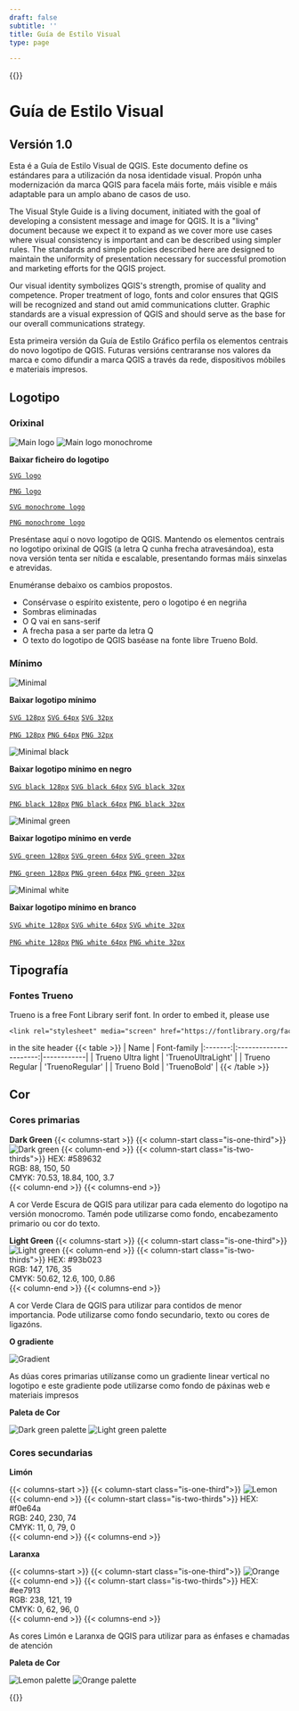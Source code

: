 ```yaml
---
draft: false
subtitle: ''
title: Guía de Estilo Visual
type: page

---
```

{{<content-start classes="content narrow" >}}
# Guía de Estilo Visual
## Versión 1.0
Esta é a Guía de Estilo Visual de QGIS. Este documento define os estándares para a utilización da nosa identidade visual. Propón unha modernización da marca QGIS para facela máis forte, máis visible e máis adaptable para un amplo abano de casos de uso.

The Visual Style Guide is a living document, initiated with the goal of developing a consistent message and image for QGIS. It is a "living" document because we expect it to expand as we cover more use cases where visual consistency is important and can be described using simpler rules. The standards and simple policies described here are designed to maintain the uniformity of presentation necessary for successful promotion and marketing efforts for the QGIS project.

Our visual identity symbolizes QGIS's strength, promise of quality and competence. Proper treatment of logo, fonts and color ensures that QGIS will be recognized and stand out amid communications clutter. Graphic standards are a visual expression of QGIS and should serve as the base for our overall communications strategy.

Esta primeira versión da Guía de Estilo Gráfico perfila os elementos centrais do novo logotipo de QGIS. Futuras versións centraranse nos valores da marca e como difundir a marca QGIS a través da rede, dispositivos móbiles e materiais impresos.
## Logotipo
### Orixinal
![Main logo](visual/main_logo.png) ![Main logo monochrome](visual/main_logo_monochrome.png)

**Baixar ficheiro do logotipo**

[`SVG logo`](visual/qgis-logo.svg)

[`PNG logo`](visual/qgis-logo.png)

[`SVG monochrome logo`](visual/qgis-logo-monochrome.svg)

[`PNG monochrome logo`](visual/qgis-logo-monochrome.png)

Preséntase aquí o novo logotipo de QGIS. Mantendo os elementos centrais no logotipo orixinal de QGIS (a letra Q cunha frecha atravesándoa), esta nova versión tenta ser nítida e escalable, presentando formas máis sinxelas e atrevidas.

Enuméranse debaixo os cambios propostos.
- Consérvase o espírito existente, pero o logotipo é en negriña
- Sombras eliminadas
- O Q vai en sans-serif
- A frecha pasa a ser parte da letra Q
- O texto do logotipo de QGIS baséase na fonte libre Trueno Bold.

### Mínimo
![Minimal](visual/minimal.png)

**Baixar logotipo mínimo**

[`SVG 128px`](visual/qgis-icon128.svg) [`SVG 64px`](visual/qgis-icon64.svg) [`SVG 32px`](visual/qgis-icon32.svg)

[`PNG 128px`](visual/qgis-icon128.png) [`PNG 64px`](visual/qgis-icon64.png) [`PNG 32px`](visual/qgis-icon32.png)

![Minimal black](visual/minimal_black.png)

**Baixar logotipo mínimo en negro**

[`SVG black 128px`](visual/qgis-icon-black128.svg) [`SVG black 64px`](visual/qgis-icon-black64.svg) [`SVG black 32px`](visual/qgis-icon-black32.svg)

[`PNG black 128px`](visual/qgis-icon-black128.png) [`PNG black 64px`](visual/qgis-icon-black64.png) [`PNG black 32px`](visual/qgis-icon-black32.png)

![Minimal green](visual/minimal_green.png)

**Baixar logotipo mínimo en verde**

[`SVG green 128px`](visual/qgis-icon-green128.svg) [`SVG green 64px`](visual/qgis-icon-green64.svg) [`SVG green 32px`](visual/qgis-icon-green32.svg)

[`PNG green 128px`](visual/qgis-icon-green128.png) [`PNG green 64px`](visual/qgis-icon-green64.png) [`PNG green 32px`](visual/qgis-icon-green32.png)

![Minimal white](visual/minimal_white.png)

**Baixar logotipo mínimo en branco**

[`SVG white 128px`](visual/qgis-icon-white128.svg) [`SVG white 64px`](visual/qgis-icon-white64.svg) [`SVG white 32px`](visual/qgis-icon-white32.svg)

[`PNG white 128px`](visual/qgis-icon-white128.png) [`PNG white 64px`](visual/qgis-icon-white64.png) [`PNG white 32px`](visual/qgis-icon-white32.png)
## Tipografía
### Fontes Trueno
Trueno is a free Font Library serif font. In order to embed it, please use
```
<link rel="stylesheet" media="screen" href="https://fontlibrary.org/face/trueno" type="text/css"/>
```
in the site header {{< table >}} | Name | Font-family |:-------:|:----------------------:|------------| | Trueno Ultra light | 'TruenoUltraLight' | | Trueno Regular | 'TruenoRegular' | | Trueno Bold | 'TruenoBold' | {{< /table >}}
## Cor
### Cores primarias
**Dark Green** {{< columns-start >}} {{< column-start class="is-one-third">}} ![Dark green](visual/dark_green.png) {{< column-end >}} {{< column-start class="is-two-thirds">}} HEX: #589632<br />RGB: 88, 150, 50<br />CMYK: 70.53, 18.84, 100, 3.7<br />{{< column-end >}} {{< columns-end >}}

A cor Verde Escura de QGIS para utilizar para cada elemento do logotipo na versión monocromo. Tamén pode utilizarse como fondo, encabezamento primario ou cor do texto.

**Light Green** {{< columns-start >}} {{< column-start class="is-one-third">}} ![Light green](visual/light_green.png) {{< column-end >}} {{< column-start class="is-two-thirds">}} HEX: #93b023<br />RGB: 147, 176, 35<br />CMYK: 50.62, 12.6, 100, 0.86<br />{{< column-end >}} {{< columns-end >}}

A cor Verde Clara de QGIS para utilizar para contidos de menor importancia. Pode utilizarse como fondo secundario, texto ou cores de ligazóns.

**O gradiente**

![Gradient](visual/gradient.png)

As dúas cores primarias utilízanse como un gradiente linear vertical no logotipo e este gradiente pode utilizarse como fondo de páxinas web e materiais impresos

**Paleta de Cor**

![Dark green palette](visual/dark_green_palette.png) ![Light green palette](visual/light_green_palette.png)
### Cores secundarias
**Limón**

{{< columns-start >}} {{< column-start class="is-one-third">}} ![Lemon](visual/lemon.png) {{< column-end >}} {{< column-start class="is-two-thirds">}} HEX: #f0e64a<br />RGB: 240, 230, 74<br />CMYK: 11, 0, 79, 0<br />{{< column-end >}} {{< columns-end >}}

**Laranxa**

{{< columns-start >}} {{< column-start class="is-one-third">}} ![Orange](visual/orange.png) {{< column-end >}} {{< column-start class="is-two-thirds">}} HEX: #ee7913<br />RGB: 238, 121, 19<br />CMYK: 0, 62, 96, 0<br />{{< column-end >}} {{< columns-end >}}

As cores Limón e Laranxa de QGIS para utilizar para as énfases e chamadas de atención

**Paleta de Cor**

![Lemon palette](visual/lemon_palette.png) ![Orange palette](visual/orange_palette.png)

{{<content-end >}}
